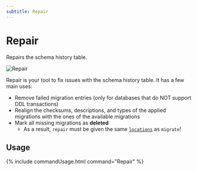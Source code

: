 ```yaml
---
subtitle: Repair
---
```

# Repair

Repairs the schema history table.

![Repair](assets/command-repair.png)

Repair is your tool to fix issues with the schema history table. It has a few main uses:
- Remove failed migration entries (only for databases that do NOT support DDL transactions)
- Realign the checksums, descriptions, and types of the applied migrations with the ones of the available migrations
- Mark all missing migrations as **deleted**
    - As a result, `repair` must be given the same [`locations`](Configuration/parameters/flyway/locations) as `migrate`!

## Usage
{% include commandUsage.html command="Repair" %}
